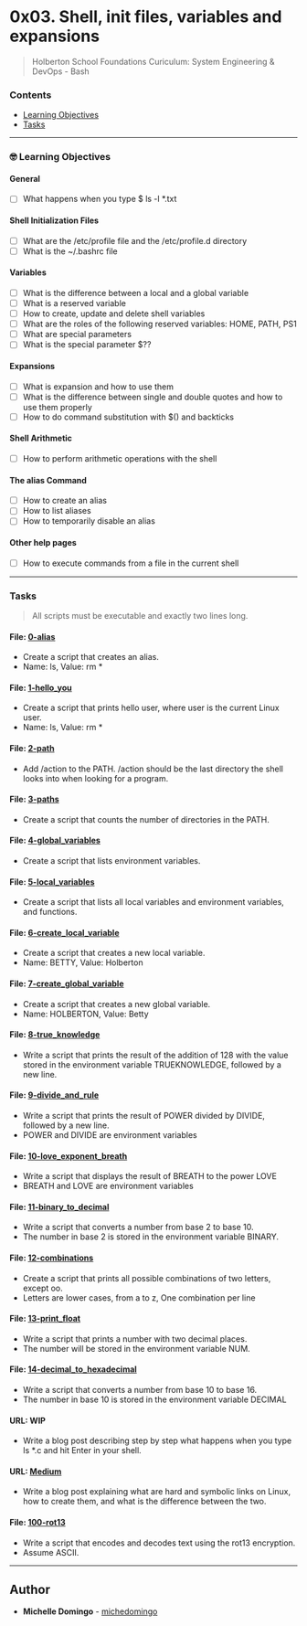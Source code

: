 # 0x03. Shell, init files, variables and expansions
> Holberton School Foundations Curiculum: System Engineering & DevOps - Bash

### Contents
- [Learning Objectives](https://github.com/michedomingo/holberton-system_engineering-devops/tree/master/0x03-shell_variables_expansions/#expansions)
- [Tasks](https://github.com/michedomingo/holberton-system_engineering-devops/tree/master/0x03-shell_variables_expansions/#tasks)
___
<a name="expansions"></a>

### 🤓 Learning Objectives
#### General
- [ ] What happens when you type $ ls -l *.txt
#### Shell Initialization Files
- [ ] What are the /etc/profile file and the /etc/profile.d directory
- [ ] What is the ~/.bashrc file
#### Variables
- [ ] What is the difference between a local and a global variable
- [ ] What is a reserved variable
- [ ] How to create, update and delete shell variables
- [ ] What are the roles of the following reserved variables: HOME, PATH, PS1
- [ ] What are special parameters
- [ ] What is the special parameter $??
#### Expansions
- [ ] What is expansion and how to use them
- [ ] What is the difference between single and double quotes and how to use them properly
- [ ] How to do command substitution with $() and backticks
#### Shell Arithmetic
- [ ] How to perform arithmetic operations with the shell
#### The alias Command
- [ ] How to create an alias
- [ ] How to list aliases
- [ ] How to temporarily disable an alias
#### Other help pages
- [ ] How to execute commands from a file in the current shell
___
<a name="tasks"></a>
### Tasks
> All scripts must be executable and exactly two lines long.

#### File: [0-alias](https://github.com/michedomingo/holberton-system_engineering-devops/blob/master/0x03-shell_variables_expansions/0-alias)
- Create a script that creates an alias.
- Name: ls, Value: rm *

#### File: [1-hello_you](https://github.com/michedomingo/holberton-system_engineering-devops/blob/master/0x03-shell_variables_expansions/1-hello_you)
- Create a script that prints hello user, where user is the current Linux user.
- Name: ls, Value: rm *

#### File: [2-path](https://github.com/michedomingo/holberton-system_engineering-devops/blob/master/0x03-shell_variables_expansions/2-path)
- Add /action to the PATH. /action should be the last directory the shell looks into when looking for a program.

#### File: [3-paths](https://github.com/michedomingo/holberton-system_engineering-devops/blob/master/0x03-shell_variables_expansions/3-paths)
- Create a script that counts the number of directories in the PATH.

#### File: [4-global_variables](https://github.com/michedomingo/holberton-system_engineering-devops/blob/master/0x03-shell_variables_expansions/4-global_variables)
- Create a script that lists environment variables.

#### File: [5-local_variables](https://github.com/michedomingo/holberton-system_engineering-devops/blob/master/0x03-shell_variables_expansions/5-local_variables)
- Create a script that lists all local variables and environment variables, and functions.

#### File: [6-create_local_variable](https://github.com/michedomingo/holberton-system_engineering-devops/blob/master/0x03-shell_variables_expansions/6-create_local_variable)
- Create a script that creates a new local variable.
- Name: BETTY, Value: Holberton

#### File: [7-create_global_variable](https://github.com/michedomingo/holberton-system_engineering-devops/blob/master/0x03-shell_variables_expansions/7-create_global_variable)
- Create a script that creates a new global variable.
- Name: HOLBERTON, Value: Betty

#### File: [8-true_knowledge](https://github.com/michedomingo/holberton-system_engineering-devops/blob/master/0x03-shell_variables_expansions/8-true_knowledge)
- Write a script that prints the result of the addition of 128 with the value stored in the environment variable TRUEKNOWLEDGE, followed by a new line.

#### File: [9-divide_and_rule](https://github.com/michedomingo/holberton-system_engineering-devops/blob/master/0x03-shell_variables_expansions/9-divide_and_rule)
- Write a script that prints the result of POWER divided by DIVIDE, followed by a new line.
- POWER and DIVIDE are environment variables

#### File: [10-love_exponent_breath](https://github.com/michedomingo/holberton-system_engineering-devops/blob/master/0x03-shell_variables_expansions/10-love_exponent_breath)
- Write a script that displays the result of BREATH to the power LOVE
- BREATH and LOVE are environment variables

#### File: [11-binary_to_decimal](https://github.com/michedomingo/holberton-system_engineering-devops/blob/master/0x03-shell_variables_expansions/11-binary_to_decimal)
- Write a script that converts a number from base 2 to base 10.
- The number in base 2 is stored in the environment variable BINARY.

#### File: [12-combinations](https://github.com/michedomingo/holberton-system_engineering-devops/blob/master/0x03-shell_variables_expansions/12-combinations)
- Create a script that prints all possible combinations of two letters, except oo.
- Letters are lower cases, from a to z, One combination per line

#### File: [13-print_float](https://github.com/michedomingo/holberton-system_engineering-devops/blob/master/0x03-shell_variables_expansions/13-print_float)
- Write a script that prints a number with two decimal places.
- The number will be stored in the environment variable NUM.

#### File: [14-decimal_to_hexadecimal](https://github.com/michedomingo/holberton-system_engineering-devops/blob/master/0x03-shell_variables_expansions/14-decimal_to_hexadecimal)
- Write a script that converts a number from base 10 to base 16.
- The number in base 10 is stored in the environment variable DECIMAL

#### URL: WIP
- Write a blog post describing step by step what happens when you type ls *.c and hit Enter in your shell.

#### URL: [Medium](https://medium.com/@michedomingo/the-difference-between-a-hard-link-and-a-symbolic-link-9b35ab606f9f)
- Write a blog post explaining what are hard and symbolic links on Linux, how to create them, and what is the difference between the two.

#### File: [100-rot13](https://github.com/michedomingo/holberton-system_engineering-devops/blob/master/0x03-shell_variables_expansions/100-rot13)
- Write a script that encodes and decodes text using the rot13 encryption. 
- Assume ASCII.
___
## Author
* **Michelle Domingo** - [michedomingo](https://github.com/michedomingo)
